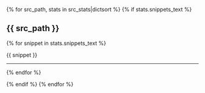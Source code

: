 {% for src_path, stats in src_stats|dictsort %}
{% if stats.snippets_text %}

## {{ src_path }}
{% for snippet in stats.snippets_text %}

{{ snippet }}

---

{% endfor %}

{% endif %}
{% endfor %}
